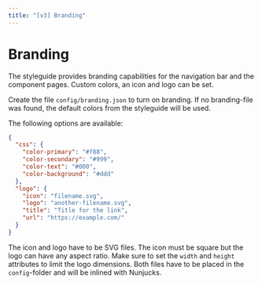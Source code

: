 ```yaml
---
title: "[v3] Branding"
---
```


# Branding

The styleguide provides branding capabilities for the navigation bar and the component pages. Custom colors, an icon and logo can be set.

Create the file `config/branding.json` to turn on branding. If no branding-file was found, the default colors from the styleguide will be used.

The following options are available:

```json
{
  "css": {
    "color-primary": "#f88",
    "color-secondary": "#999",
    "color-text": "#000",
    "color-background": "#ddd"
  },
  "logo": {
    "icon": "filename.svg",
    "logo": "another-filename.svg",
    "title": "Title for the link",
    "url": "https://example.com/"
  }
}
```

The icon and logo have to be SVG files. The icon must be square but the logo can have any aspect ratio. Make sure to set the `width` and `height` attributes to limit the logo dimensions. Both files have to be placed in the `config`-folder and will be inlined with Nunjucks.

